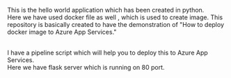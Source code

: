 
This is the hello world application which has been created in python. </br>Here we have used docker file as well , which is used to create image.
This repository is basically created to have the demonstration of "How to deploy docker image to Azure App Services."
 
</br>
I have a pipeline script which will help you to deploy this to Azure App Services.
</br>
Here we have flask server which is running on 80 port.
